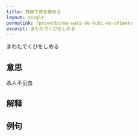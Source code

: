 ```yaml
---
title: 真綿で首を締める
layout: single
permalink: /proverbs/ma-wata-de-kubi-wo-shimeru
excerpt: まわたでくびをしめる
---
```


まわたでくびをしめる

## 意思

杀人不见血

## 解释

## 例句

